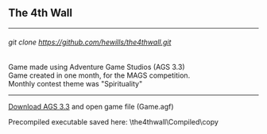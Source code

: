 ## **The 4th Wall**
---
###### git clone https://github.com/hewills/the4thwall.git

Game made using Adventure Game Studios (AGS 3.3)  
Game created in one month, for the MAGS competition.  
Monthly contest theme was "Spirituality"

---

[Download AGS 3.3](https://www.adventuregamestudio.co.uk/forums/)
and open game file (Game.agf)

Precompiled executable saved here:
\the4thwall\Compiled\copy
